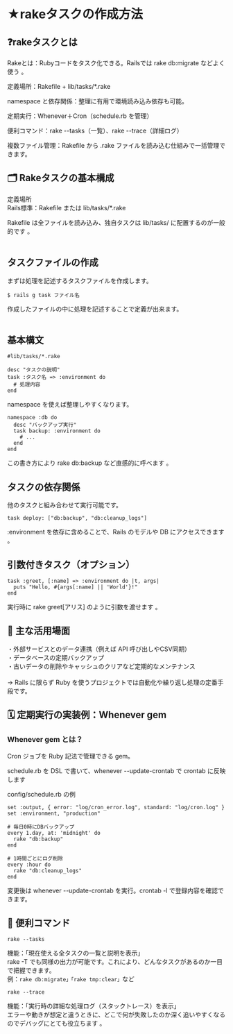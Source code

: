# ★rakeタスクの作成方法
## ❓rakeタスクとは
Rakeとは：Rubyコードをタスク化できる。Railsでは rake db:migrate などよく使う 。<br>

定義場所：Rakefile + lib/tasks/*.rake<br>

namespace と依存関係：整理に有用で環境読み込み依存も可能。<br>

定期実行：Whenever＋Cron（schedule.rb を管理）<br>

便利コマンド：rake --tasks（一覧）、rake --trace（詳細ログ）<br>

複数ファイル管理：Rakefile から .rake ファイルを読み込む仕組みで一括管理できます。<br>


## 🗂️ Rakeタスクの基本構成
定義場所<br>
Rails標準：Rakefile または lib/tasks/*.rake<br>

Rakefile は全ファイルを読み込み、独自タスクは lib/tasks/ に配置するのが一般的です 。<br>
<br>
## タスクファイルの作成
まずは処理を記述するタスクファイルを作成します。<br>
```
$ rails g task ファイル名
```
作成したファイルの中に処理を記述することで定義が出来ます。<br>
<br>
## 基本構文
```
#lib/tasks/*.rake

desc "タスクの説明"
task :タスク名 => :environment do
  # 処理内容
end
```
namespace を使えば整理しやすくなります。<br>
```
namespace :db do
  desc "バックアップ実行"
  task backup: :environment do
    # ...
  end
end
```
この書き方により rake db:backup など直感的に呼べます 。<br>

## タスクの依存関係
他のタスクと組み合わせて実行可能です。<br>
```
task deploy: ["db:backup", "db:cleanup_logs"]
```
:environment を依存に含めることで、Rails のモデルや DB にアクセスできます 。<br>

## 引数付きタスク（オプション）
```
task :greet, [:name] => :environment do |t, args|
  puts "Hello, #{args[:name] || 'World'}!"
end
```
実行時に rake greet[アリス] のように引数を渡せます 。<br>


## 🌟 主な活用場面
・外部サービスとのデータ連携（例えば API 呼び出しやCSV同期）<br>
・データベースの定期バックアップ<br>
・古いデータの削除やキャッシュのクリアなど定期的なメンテナンス<br>
<br>
→ Rails に限らず Ruby を使うプロジェクトでは自動化や繰り返し処理の定番手段です。<br>


## 🗓️ 定期実行の実装例：Whenever gem
### Whenever gem とは？
Cron ジョブを Ruby 記法で管理できる gem。<br>

schedule.rb を DSL で書いて、whenever --update-crontab で crontab に反映します <br>

config/schedule.rb の例<br>
```
set :output, { error: "log/cron_error.log", standard: "log/cron.log" }
set :environment, "production"

# 毎日0時にDBバックアップ
every 1.day, at: 'midnight' do
  rake "db:backup"
end

# 1時間ごとにログ削除
every :hour do
  rake "db:cleanup_logs"
end
```
変更後は whenever --update-crontab を実行。crontab -l で登録内容を確認できます。<br>


## 📌 便利コマンド
```
rake --tasks
```
機能：「現在使える全タスクの一覧と説明を表示」<br>
rake -T でも同様の出力が可能です。これにより、どんなタスクがあるのか一目で把握できます。<br>
例：`rake db:migrate」「rake tmp:clear」`など <br>

```
rake --trace
```
機能：「実行時の詳細な処理ログ（スタックトレース）を表示」<br>
エラーや動きが想定と違うときに、どこで何が失敗したのか深く追いやすくなるのでデバッグにとても役立ちます 。<br>
